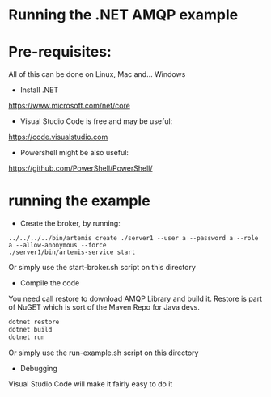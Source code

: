 # Running the .NET AMQP example


# Pre-requisites:

All of this can be done on Linux, Mac and... Windows

- Install .NET

https://www.microsoft.com/net/core


- Visual Studio Code is free and may be useful:

https://code.visualstudio.com


- Powershell might be also useful:

https://github.com/PowerShell/PowerShell/



# running the example

- Create the broker, by running:

```
../../../../bin/artemis create ./server1 --user a --password a --role a --allow-anonymous --force
./server1/bin/artemis-service start
```

Or simply use the start-broker.sh script on this directory


- Compile the code

You need call restore to download AMQP Library and build it.
Restore is part of NuGET which is sort of the Maven Repo for Java devs.

```sh
dotnet restore
dotnet build
dotnet run
```

Or simply use the run-example.sh script on this directory

- Debugging

Visual Studio Code will make it fairly easy to do it
